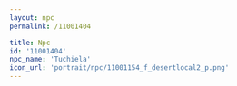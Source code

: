 ```yaml
---
layout: npc
permalink: /11001404

title: Npc
id: '11001404'
npc_name: 'Tuchiela'
icon_url: 'portrait/npc/11001154_f_desertlocal2_p.png'
---
```

